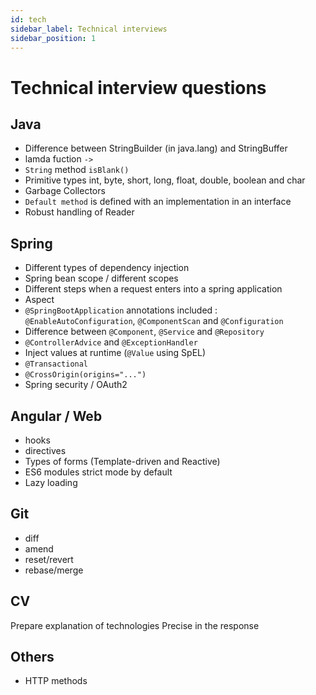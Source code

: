 ```yaml
---
id: tech
sidebar_label: Technical interviews
sidebar_position: 1
---
```


# Technical interview questions

## Java
- Difference between StringBuilder (in java.lang) and StringBuffer
- lamda fuction `->`
- `String` method `isBlank()`
- Primitive types int, byte, short, long, float, double, boolean and char
- Garbage Collectors
- `Default method` is defined with an implementation in an interface
- Robust handling of Reader

## Spring
- Different types of dependency injection
- Spring bean scope / different scopes
- Different steps when a request enters into a spring application
- Aspect
- `@SpringBootApplication` annotations included : `@EnableAutoConfiguration`, `@ComponentScan` and `@Configuration`
- Difference between `@Component`, `@Service` and `@Repository`
- `@ControllerAdvice` and `@ExceptionHandler`
- Inject values at runtime (`@Value` using SpEL)
- `@Transactional`
- `@CrossOrigin(origins="...")`
- Spring security / OAuth2

## Angular / Web
- hooks
- directives
- Types of forms (Template-driven and Reactive)
- ES6 modules strict mode by default
- Lazy loading

## Git
- diff
- amend
- reset/revert
- rebase/merge

## CV
Prepare explanation of technologies
Precise in the response

## Others
- HTTP methods
